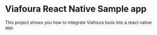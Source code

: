 # Viafoura React Native Sample app

This project shows you how to integrate Viafoura tools into a react native app.
